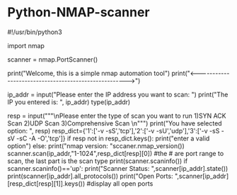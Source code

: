 # Python-NMAP-scanner

#!/usr/bin/python3

import nmap

scanner = nmap.PortScanner()

print("Welcome, this is a simple nmap automation tool")
print("<----------------------------------------------------->")

ip_addr = input("Please enter the IP address you want to scan: ")
print("The IP you entered is: ", ip_addr)
type(ip_addr)

resp = input("""\nPlease enter the type of scan you want to run
                1)SYN ACK Scan
                2)UDP Scan
                3)Comprehensive Scan \n""")
print("You have selected option: ", resp)
resp_dict={'1':['-v -sS','tcp'],'2':['-v -sU','udp'],'3':['-v -sS -sV -sC -A -O','tcp']}
if resp not in resp_dict.keys():
    print("enter a valid option")
else:
    print("nmap version: "sccaner.nmap_version())
    scanner.scan(ip_addr,"1-1024",resp_dict[resp][0]) #the # are port range to scan, the last part is the scan type
    print(scanner.scaninfo())
    if scanner.scaninfo()=='up':
        print("Scanner Status: ",scanner[ip_addr].state())
        print(scanner[ip_addr].all_protocols())
        print("Open Ports: ",scanner[ip_addr][resp_dict[resp][1]].keys())  #display all open ports

